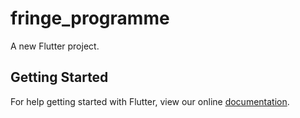 # fringe_programme

A new Flutter project.

## Getting Started

For help getting started with Flutter, view our online
[documentation](https://flutter.io/).
